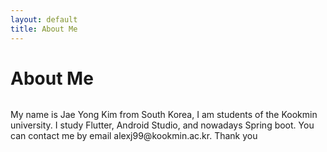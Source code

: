 ```yaml
---
layout: default
title: About Me
---
```


<div class="post">
	<h1 class="pageTitle">About Me</h1>
	<img src="{{ '/assets/img/touring.jpg' }}" alt="">
	<p class="intro">My name is Jae Yong Kim from South Korea, I am students of the Kookmin university.
	I study Flutter, Android Studio, and nowadays Spring boot. You can contact me by email alexj99@kookmin.ac.kr.
	Thank you
	</p>
	
</div>
